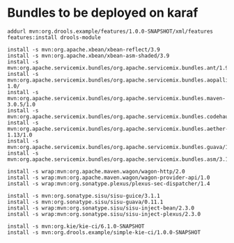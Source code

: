 Bundles to be deployed on karaf
===============================

    addurl mvn:org.drools.example/features/1.0.0-SNAPSHOT/xml/features
    features:install drools-module

    install -s mvn:org.apache.xbean/xbean-reflect/3.9
    install -s mvn:org.apache.xbean/xbean-asm-shaded/3.9
    install -s mvn:org.apache.servicemix.bundles/org.apache.servicemix.bundles.ant/1.9.2_1
    install -s mvn:org.apache.servicemix.bundles/org.apache.servicemix.bundles.aopalliance-1.0/
    install -s mvn:org.apache.servicemix.bundles/org.apache.servicemix.bundles.maven-3.0.5/1.0
    install -s mvn:org.apache.servicemix.bundles/org.apache.servicemix.bundles.codehaus/1.0
    install -s mvn:org.apache.servicemix.bundles/org.apache.servicemix.bundles.aether-1.13/1.0
    install -s mvn:org.apache.servicemix.bundles/org.apache.servicemix.bundles.guava/11_1
    install -s mvn:org.apache.servicemix.bundles/org.apache.servicemix.bundles.asm/3.1_3

    install -s wrap:mvn:org.apache.maven.wagon/wagon-http/2.0
    install -s wrap:mvn:org.apache.maven.wagon/wagon-provider-api/1.0
    install -s wrap:mvn:org.sonatype.plexus/plexus-sec-dispatcher/1.4

    install -s mvn:org.sonatype.sisu/sisu-guice/3.1.1
    install -s mvn:org.sonatype.sisu/sisu-guava/0.11.1
    install -s wrap:mvn:org.sonatype.sisu/sisu-inject-bean/2.3.0
    install -s wrap:mvn:org.sonatype.sisu/sisu-inject-plexus/2.3.0

    install -s mvn:org.kie/kie-ci/6.1.0-SNAPSHOT
    install -s mvn:org.drools.example/simple-kie-ci/1.0.0-SNAPSHOT
